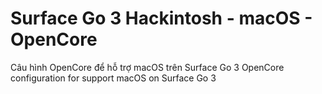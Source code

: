 # Surface Go 3 Hackintosh - macOS - OpenCore

Câu hình OpenCore để hỗ trợ macOS trên Surface Go 3
OpenCore configuration for support macOS on Surface Go 3
